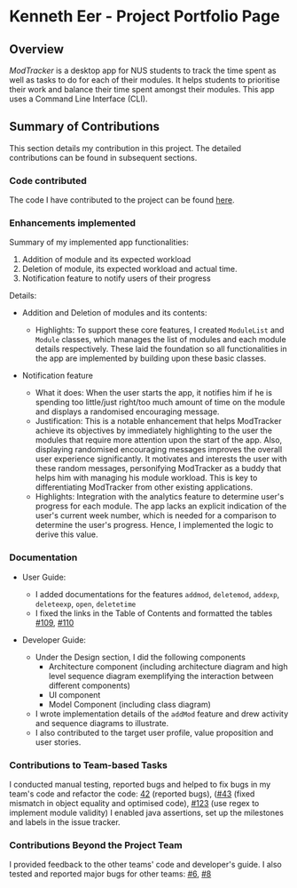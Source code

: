 # Kenneth Eer - Project Portfolio Page

## Overview
_ModTracker_ is a desktop app for NUS students to track the time spent 
as well as tasks to do for each of their modules.
It helps students to prioritise their work and 
balance their time spent amongst their modules. 
This app uses a Command Line Interface (CLI).

## Summary of Contributions
This section details my contribution in this project. The detailed contributions can be found in subsequent sections.

### Code contributed 
The code I have contributed to the project can be found [here](https://nus-cs2113-ay2021s1.github.io/tp-dashboard/#breakdown=true&search=&sort=groupTitle&sortWithin=title&since=2020-09-27&timeframe=commit&mergegroup=&groupSelect=groupByRepos&checkedFileTypes=docs~functional-code~test-code~other&tabOpen=true&tabType=authorship&tabAuthor=KennethEer&tabRepo=AY2021S1-CS2113T-F12-4%2Ftp%5Bmaster%5D&authorshipIsMergeGroup=false&authorshipFileTypes=docs~functional-code~test-code~other).

### Enhancements implemented 
Summary of my implemented app functionalities:
1. Addition of module and its expected workload
2. Deletion of module, its expected workload and actual time.
3. Notification feature to notify users of their progress

Details: 
* Addition and Deletion of modules and its contents: 
  * Highlights: To support these core features, I created `ModuleList` and `Module` classes, 
  which manages the list of modules and each module details respectively. 
  These laid the foundation so all functionalities in the app are implemented by building upon these basic classes.

* Notification feature <br/>
  * What it does: When the user starts the app, it notifies him if he is spending too little/just right/too much amount of time on the module 
  and displays a randomised encouraging message.
  * Justification: This is a notable enhancement that helps ModTracker achieve its objectives by immediately highlighting to the user the modules that require more attention upon the start of the app. 
  Also, displaying randomised encouraging messages improves the overall user experience significantly.
  It motivates and interests the user with these random messages, personifying ModTracker as a buddy that helps 
  him with managing his module workload. This is key to differentiating ModTracker from other existing applications.
  * Highlights: Integration with the analytics feature to determine user's progress for each module. 
  The app lacks an explicit indication of the user's current week number, 
  which is needed for a comparison to determine the user's progress. Hence, I implemented the logic to derive this value.

### Documentation
  * User Guide:
    * I added documentations for the features `addmod`, `deletemod`, `addexp`, `deleteexp`, `open`, `deletetime`
    * I fixed the links in the Table of Contents and formatted the tables [#109](https://github.com/AY2021S1-CS2113T-F12-4/tp/pull/109), 
    [#110](https://github.com/AY2021S1-CS2113T-F12-4/tp/pull/110/)

  * Developer Guide:
    * Under the Design section, I did the following components
        * Architecture component (including architecture diagram and high level sequence diagram exemplifying the interaction between different components)
        * UI component  
        * Model Component (including class diagram)
    * I wrote implementation details of the `addMod` feature and drew activity and sequence diagrams to illustrate.
    * I also contributed to the target user profile, value proposition and user stories.

### Contributions to Team-based Tasks
I conducted manual testing, reported bugs and helped to fix bugs in my team's code and refactor the code: [42](https://github.com/AY2021S1-CS2113T-F12-4/tp/issues/42) (reported bugs), ([#43](https://github.com/AY2021S1-CS2113T-F12-4/tp/pull/43) (fixed mismatch in object equality and optimised code), [#123](https://github.com/AY2021S1-CS2113T-F12-4/tp/pull/123) (use regex to implement module validity)
I enabled java assertions, set up the milestones and labels in the issue tracker.

### Contributions Beyond the Project Team
I provided feedback to the other teams' code and developer's guide. 
I also tested and reported major bugs for other teams: [#6](https://github.com/KennethEer/ped/issues/6), [#8](https://github.com/KennethEer/ped/issues/8)
    
